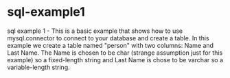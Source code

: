 # sql-example1
sql example 1 - This is a basic example that shows how to use mysql.connector to connect to your database and create a table. In this example we create a table named "person" with two columns: Name and Last Name. The Name is chosen to be char (strange assumption just for this example) so a fixed-length string and Last Name is chose to be varchar so a variable-length string.
